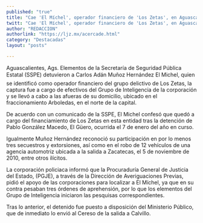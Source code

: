 ```yaml
---
published: "true"
title: "Cae 'El Míchel', operador financiero de 'Los Zetas', en Aguascalientes"
twitt: "Cae 'El Míchel', operador financiero de 'Los Zetas', en Aguascalientes"
author: "REDACCION"
authorlink: "https://ljz.mx/acercade.html"
category: "Destacadas"
layout: "posts"

---
```



  Aguascalientes, Ags. Elementos de la Secretaría de Seguridad Pública Estatal (SSPE) detuvieron a Carlos Adán Muñoz Hernández El Michel, quien se identificó como operador financiero del grupo delictivo de Los Zetas, la captura fue a cargo de efectivos del Grupo de Inteligencia de la corporación y se llevó a cabo a las afueras de su domicilio, ubicado en el fraccionamiento Arboledas, en el norte de la capital.



  De acuerdo con un comunicado de la SSPE, El Michel confesó que quedó a cargo del financiamiento de Los Zetas en esta entidad tras la detención de Pablo González Macedo, El Güero, ocurrida el 7 de enero del año en curso.



  Igualmente Muñoz Hernández reconoció su participación en por lo menos tres secuestros y extorsiones, así como en el robo de 12 vehículos de una agencia automotriz ubicada a la salida a Zacatecas, el 5 de noviembre de 2010, entre otros ilícitos.



  La corporación policiaca informó que la Procuraduría General de Justicia del Estado, (PGJE), a través de la Dirección de Averiguaciones Previas, pidió el apoyo de las corporaciones para localizar a El Míchel, ya que en su contra pesaban tres órdenes de aprehensión, por lo que los elementos del Grupo de Inteligencia iniciaron las pesquisas correspondientes.



  Tras lo anterior, el detenido fue puesto a disposición del Ministerio Público, que de inmediato lo envió al Cereso de la salida a Calvillo.

